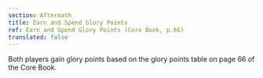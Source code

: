 ```yaml
---
section: Aftermath
title: Earn and Spend Glory Points
ref: Earn and Spend Glory Points (Core Book, p.66)
translated: false
---
```


Both players gain glory points based on the glory points table on page 66 of the Core Book.
